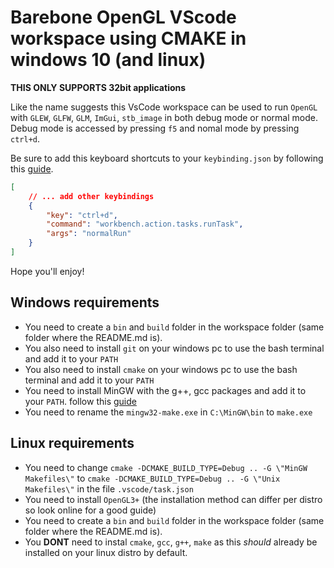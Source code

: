 # Barebone OpenGL VScode workspace using CMAKE in windows 10 (and linux)

**THIS ONLY SUPPORTS 32bit applications**

Like the name suggests this VsCode workspace can be used to run `OpenGL` with `GLEW`, `GLFW`, `GLM`, `ImGui`, `stb_image` in both debug mode or normal mode. 
Debug mode is accessed by pressing `f5` and nomal mode by pressing `ctrl+d`. 

Be sure to add this keyboard shortcuts to your `keybinding.json` by following this [guide](https://dzone.com/articles/setting-custom-shortcuts-in-visual-studio-code).
```json
[
    // ... add other keybindings
    {
        "key": "ctrl+d",
        "command": "workbench.action.tasks.runTask",
        "args": "normalRun"
    }
]
```

Hope you'll enjoy!

## Windows requirements
- You need to create a `bin` and `build` folder in the workspace folder (same folder where the README.md is). 
- You also need to install `git` on your windows pc to use the bash terminal and add it to your `PATH`
- You also need to install `cmake` on your windows pc to use the bash terminal and add it to your `PATH`
- You need to install MinGW with the g++, gcc packages and add it to your `PATH`. follow this [guide](https://www.youtube.com/watch?v=sXW2VLrQ3Bs) 
- You need to rename the `mingw32-make.exe` in `C:\MinGW\bin` to `make.exe`

## Linux requirements
- You need to change `cmake -DCMAKE_BUILD_TYPE=Debug .. -G \"MinGW Makefiles\"` to `cmake -DCMAKE_BUILD_TYPE=Debug .. -G \"Unix Makefiles\"` in the file `.vscode/task.json`
- You need to install `OpenGL3+` (the installation method can differ per distro so look online for a good guide)
- You need to create a `bin` and `build` folder in the workspace folder (same folder where the README.md is). 
- You **DONT** need to instal `cmake`, `gcc`, `g++`, `make` as this *should* already be installed on your linux distro by default. 
